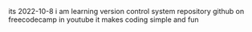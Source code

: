 its 2022-10-8 i am learning version control system repository github
on freecodecamp in youtube
it makes coding simple and fun

